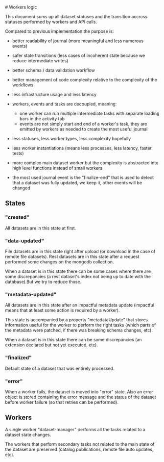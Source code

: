 # Workers logic

This document sums up all dataset statuses and the transition accross statuses performed by workers and API calls.

Compared to previous implementation the purpose is:
  - better readability of journal (more meaningful and less numerous events)
  - safer state transitions (less cases of incoherent state because we reduce intermediate writes)
  - better schema / data validation workflow
  - better management of code complexity relative to the complexity of the workflows
  - less infrastructure usage and less latency

  - workers, events and tasks are decoupled, meaning:
    - one worker can run multiple intermediate tasks with separate loading bars in the activity tab
    - events are not simply start and end of a worker's task, they are emitted by workers as needed to create the most useful journal
  - less statuses, less worker types, less complexity hopefully
  - less worker instantiations (means less processes, less latency, faster tests)
  - more complex main dataset worker but the complexity is abstracted into high level functions instead of small workers
  - the most used journal event is the "finalize-end" that is used to detect that a dataset was fully updated, we keep it, other events will be changed

## States

### "created"

All datasets are in this state at first.

### "data-updated"

File datasets are in this state right after upload (or download in the case of remote file datasets). Rest datasets are in this state after a request performed some changes on the mongodb collection.

When a dataset is in this state there can be some cases where there are some discrepancies (a rest dataset's index not being up to date with the database).But we try to reduce those.

### "metadata-updated"

All datasets are in this state after an impactful metadata update (impactful means that at least some action is required by a worker).

This state is accompanied by a property "metadataUpdate" that stores information useful for the worker to perform the right tasks (which parts of the metadata were patched, if there was breaking schema changes, etc).

When a dataset is in this state there can be some discrepancies (an extension declared but not yet executed, etc).

### "finalized"

Default state of a dataset that was entirely processed.

### "error"

When a worker fails, the dataset is moved into "error" state. Also an error object is stored containing the error message and the status of the dataset before worker failure (so that retries can be performed).

## Workers

A single worker "dataset-manager" performs all the tasks related to a dataset state changes.

The workers that perform secondary tasks not related to the main state of the dataset are preserved (catalog publications, remote file auto updates, etc).
